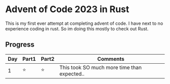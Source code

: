 # Advent of Code 2023 in Rust
This is my first ever attempt at completing advent of code. I have next to no
experience coding in rust. So im doing this mostly to check out Rust.

## Progress
| Day | Part1 | Part2 | Comments                                    |
|-----|-------|-------|---------------------------------------------|
| 1   | ⭐    | ⭐    | This took SO much more time than expected.. |
